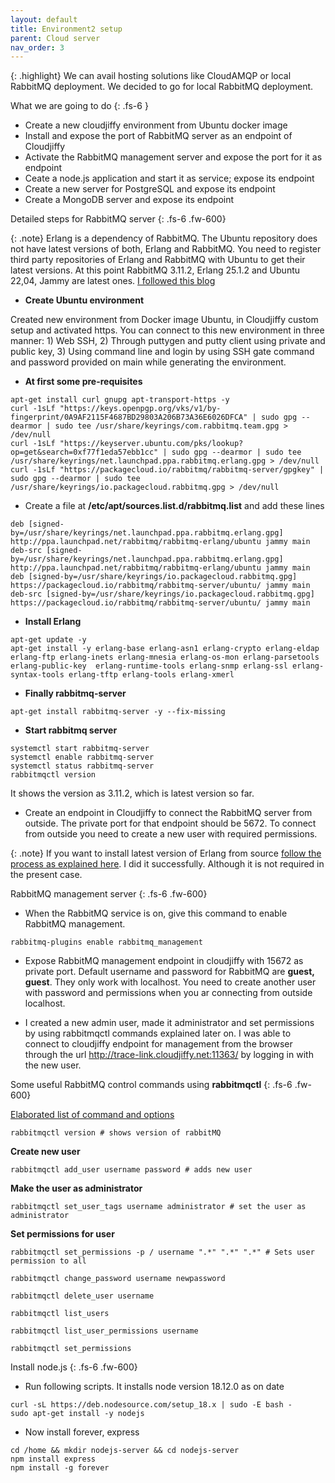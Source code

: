 ```yaml
---
layout: default
title: Environment2 setup
parent: Cloud server
nav_order: 3
---
```


{: .highlight}
We can avail hosting solutions like CloudAMQP or local RabbitMQ deployment. We decided to go for local RabbitMQ deployment.

What we are going to do
{: .fs-6 }
- Create a new cloudjiffy environment from Ubuntu docker image
- Install and expose the port of RabbitMQ server as an endpoint of Cloudjiffy
- Activate the RabbitMQ management server and expose the port for it as endpoint
- Ceate a node.js application and start it as service; expose its endpoint
- Create a new server for PostgreSQL and expose its endpoint
- Create a MongoDB server and expose its endpoint

Detailed steps for RabbitMQ server
{: .fs-6 .fw-600}

{: .note}
Erlang is a dependency of RabbitMQ. The Ubuntu repository does not have latest versions of both, Erlang and RabbitMQ. You need to register third party repositories of Erlang and RabbitMQ with Ubuntu to get their latest versions. At this point RabbitMQ 3.11.2, Erlang 25.1.2 and Ubuntu 22,04, Jammy are latest ones. [I followed this blog](https://www.cherryservers.com/blog/how-to-install-and-start-using-rabbitmq-on-ubuntu-22-04)

- **Create Ubuntu environment**

Created new environment from Docker image Ubuntu, in Cloudjiffy custom setup and activated https. You can connect to this new environment in three manner: 1) Web SSH, 2) Through puttygen and putty client using private and public key, 3) Using command line and login by using SSH gate command and password provided on main while generating the environment.

- **At first some pre-requisites**
```
apt-get install curl gnupg apt-transport-https -y
curl -1sLf "https://keys.openpgp.org/vks/v1/by-fingerprint/0A9AF2115F4687BD29803A206B73A36E6026DFCA" | sudo gpg --dearmor | sudo tee /usr/share/keyrings/com.rabbitmq.team.gpg > /dev/null
curl -1sLf "https://keyserver.ubuntu.com/pks/lookup?op=get&search=0xf77f1eda57ebb1cc" | sudo gpg --dearmor | sudo tee /usr/share/keyrings/net.launchpad.ppa.rabbitmq.erlang.gpg > /dev/null
curl -1sLf "https://packagecloud.io/rabbitmq/rabbitmq-server/gpgkey" | sudo gpg --dearmor | sudo tee /usr/share/keyrings/io.packagecloud.rabbitmq.gpg > /dev/null
```
- Create a file at **/etc/apt/sources.list.d/rabbitmq.list** and add these lines
```
deb [signed-by=/usr/share/keyrings/net.launchpad.ppa.rabbitmq.erlang.gpg] http://ppa.launchpad.net/rabbitmq/rabbitmq-erlang/ubuntu jammy main
deb-src [signed-by=/usr/share/keyrings/net.launchpad.ppa.rabbitmq.erlang.gpg] http://ppa.launchpad.net/rabbitmq/rabbitmq-erlang/ubuntu jammy main
deb [signed-by=/usr/share/keyrings/io.packagecloud.rabbitmq.gpg] https://packagecloud.io/rabbitmq/rabbitmq-server/ubuntu/ jammy main
deb-src [signed-by=/usr/share/keyrings/io.packagecloud.rabbitmq.gpg] https://packagecloud.io/rabbitmq/rabbitmq-server/ubuntu/ jammy main
```
- **Install Erlang**
```
apt-get update -y
apt-get install -y erlang-base erlang-asn1 erlang-crypto erlang-eldap erlang-ftp erlang-inets erlang-mnesia erlang-os-mon erlang-parsetools erlang-public-key  erlang-runtime-tools erlang-snmp erlang-ssl erlang-syntax-tools erlang-tftp erlang-tools erlang-xmerl
```

- **Finally rabbitmq-server**
```
apt-get install rabbitmq-server -y --fix-missing
```
- **Start rabbitmq server**
```
systemctl start rabbitmq-server
systemctl enable rabbitmq-server
systemctl status rabbitmq-server
rabbitmqctl version
```
It shows the version as 3.11.2, which is latest version so far.

- Create an endpoint in Cloudjiffy to connect the RabbitMQ server from outside. The private port for that endpoint should be 5672. To connect from outside you need to create a new user with required permissions.

{: .note}
If you want to install latest version of Erlang from source [follow the process as explained here](../erlang-build-from-source). I did it successfully. Although it is not required in the present case.

RabbitMQ management server
{: .fs-6 .fw-600}

- When the RabbitMQ service is on, give this command to enable RabbitMQ management.
```
rabbitmq-plugins enable rabbitmq_management
```
- Expose RabbitMQ management endpoint in cloudjiffy with 15672 as private port. Default username and password for RabbitMQ are **guest, guest**. They only work with localhost. You need to create another user with password and permissions when you ar connecting from outside localhost.

- I created a new admin user, made it administrator and set permissions by using rabbitmqctl commands explained later on. I was able to connect to cloudjiffy endpoint for management from the browser through the url <http://trace-link.cloudjiffy.net:11363/> by logging in with the new user.

Some useful RabbitMQ control commands using **rabbitmqctl**
{: .fs-6 .fw-600}

[Elaborated list of command and options](https://www.rabbitmq.com/rabbitmqctl.8.html#set_user_tags)

`rabbitmqctl version # shows version of rabbitMQ`

**Create new user**

`rabbitmqctl add_user username password # adds new user`

**Make the user as administrator**

`rabbitmqctl set_user_tags username administrator # set the user as administrator`

**Set permissions for user**

`rabbitmqctl set_permissions -p / username ".*" ".*" ".*" # Sets user permission to all`

`rabbitmqctl change_password username newpassword`

`rabbitmqctl delete_user username`

`rabbitmqctl list_users`

`rabbitmqctl list_user_permissions username`

`rabbitmqctl set_permissions`

Install node.js
{: .fs-6 .fw-600}

- Run following scripts. It installs node version 18.12.0 as on date
```
curl -sL https://deb.nodesource.com/setup_18.x | sudo -E bash -
sudo apt-get install -y nodejs            
```
- Now install forever, express
```
cd /home && mkdir nodejs-server && cd nodejs-server
npm install express
npm install -g forever
```

